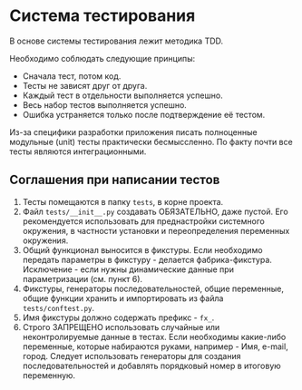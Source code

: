 # Система тестирования

В основе системы тестирования лежит методика TDD.

Необходимо соблюдать следующие принципы:

* Сначала тест, потом код.
* Тесты не зависят друг от друга.
* Каждый тест в отдельности выполняется успешно.
* Весь набор тестов выполняется успешно.
* Ошибка устраняется только после подтверждение её тестом.

Из-за специфики разработки приложения писать полноценные модульные (unit) тесты практически
бесмыссленно. По факту почти все тесты являются интеграционными.

## Соглашения при написании тестов

1. Тесты помещаются в папку `tests`, в корне проекта.
2. Файл `tests/__init__.py` создавать ОБЯЗАТЕЛЬНО, даже пустой. Его рекомендуется использовать для
   преднастройки системного окружения, в частности установки и переопределения переменных окружения.
3. Общий функционал выносится в фикстуры. Если необходимо передать параметры в фикстуру - делается
   фабрика-фикстура. Исключение - если нужны динамические данные при параметризации (см. пункт 6).
4. Фикстуры, генераторы последовательностей, общие переменные, общие функции хранить и импортировать
   из файла `tests/conftest.py`.
5. Имя фикстуры должно содержать префикс - `fx_`.
6. Строго ЗАПРЕЩЕНО использовать случайные или неконтролируемые данные в тестах. Если необходимы
   какие-либо переменные, которые набираются руками, например - Имя, e-mail, город. Следует
   использовать генераторы для создания последовательностей и добавлять порядковый номер в итоговую
   переменную.
